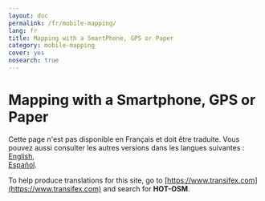 ```yaml
---
layout: doc
permalink: /fr/mobile-mapping/
lang: fr
title: Mapping with a SmartPhone, GPS or Paper
category: mobile-mapping
cover: yes
nosearch: true
---
```


Mapping with a Smartphone, GPS or Paper
=============================

 Cette page n'est pas disponible en Français et doit être traduite. Vous pouvez aussi consulter les autres versions dans les langues suivantes : [English](/en/mobile-mapping/),  
[Español](/es/mobile-mapping/).

To help produce translations for this site, go to [https://www.transifex.com](https://www.transifex.com) and search for **HOT-OSM**.
